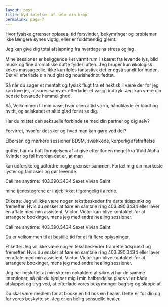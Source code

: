 ```yaml
---
layout: post
title: Nyd følelsen af hele din krop
permalink: page-7
---
```

<p>Hvor fysiske grænser opløses, tid forsvinder, bekymringer og problemer ikke længere synes vigtig, eller er fuldstændig glemt.</p>
 
<p>Jeg kan give dig total afslapning fra hverdagens stress og jag.</p>
 
<p>Mine sessioner er beliggende i et varmt rum i skæret fra levende lys, blid musik og fine aromatiske dufte fylder luften. Jeg bruger kun økologisk kokos massageolie, ikke kun føles fantastisk det er også sundt for huden. Det vil efterlade din hud glat og nourishednot fedtet.</p>
 
<p>Så når du søger et mentalt og fysisk flugt fra et hektisk ll være der for jeg kan love jer, at vores samvær efterlader et varigt indtryk. Jeg kan være din bedste bevarede hemmelighed.</p>
 
<p>Så, Velkommen til min oase, hvor olien altid varm, håndklæde er blødt og hvidt, og selskabet er altid glad for at se dig.</p>
 
<p>Har du mistet den seksuelle forbindelse med din partner og dig selv?</p>
 
<p>Forvirret, hvorfor det sker og hvad man kan gøre ved det?</p>
 
<p>Elbørsen og mørkere sessioner BDSM, svækkede, korporlig afstraffelse</p>
 
<p>gutter, har du haft fornøjelsen af at give efter for en meget kraftfuld Alpha Kvinder og føl hvordan det er, at man</p>
 
<p>kan udforske og udfordre nogle grænser sammen. Fortæl mig din mørkeste lyster og fantasier og gør levende.</p>
 
<p>Call me anytime: 403.390.3434 Sexet Vivian Saint</p>
 
<p>mine tjenestegrene er i øjeblikket tilgængelig i airdrie.</p>
 
<p>Etikette: Jeg vil ikke være nogen tekstbeskeder fra dette tidspunkt og fremefter. Hvis du ønsker at føre en samtale ring 403.390.3434 eller laver en aftale med min assistent, Victor. Victor kan blive kontaktet for at arrangere bookinger, mens jeg med andre healing sessioner.</p>
 
<p>Call me anytime: 403.390.3434 Sexet Vivian Saint</p>
 
<p>Du er velkommen til at bestille tid for at få flere oplysninger.</p>
 
<p>Etikette: Jeg vil ikke være nogen tekstbeskeder fra dette tidspunkt og fremefter. Hvis du ønsker at føre en samtale ring 403.390.3434 eller laver en aftale med min assistent, Victor. Victor kan blive kontaktet for at arrangere bookinger, mens jeg med andre healing sessioner.</p>
 
<p>Jeg har besluttet at min skærm opkaldere at sikre vi har de samme intentioner, så når du hjælper mig i min helbredelse plads vi er både afslappet og tryg ved, at efterlade vores bekymringer bag sig og slappe af.</p>
 
<p>Du skal være medlem for at booke en tid hos en healer. Dette er for din og for vores beskyttelse. Jeg er en hellig sensuelle healer.</p>